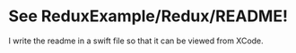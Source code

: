 # See ReduxExample/Redux/README!

I write the readme in a swift file so that it can be viewed from XCode.
